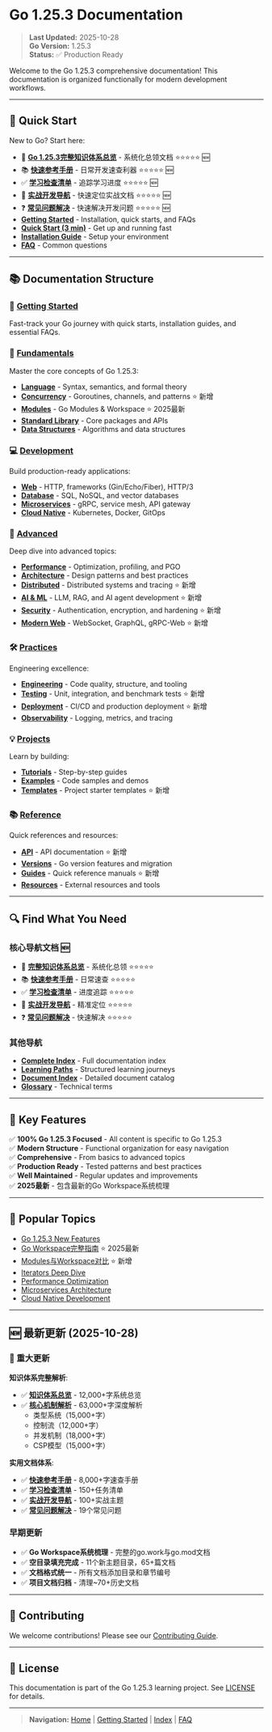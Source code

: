 ﻿# Go 1.25.3 Documentation

> **Last Updated:** 2025-10-28  
> **Go Version:** 1.25.3  
> **Status:** ✅ Production Ready

Welcome to the Go 1.25.3 comprehensive documentation! This documentation is organized functionally for modern development workflows.

---

## 🚀 Quick Start

New to Go? Start here:

- 🎯 **[Go 1.25.3完整知识体系总览](./00-Go-1.25.3完整知识体系总览-2025.md)** - 系统化总领文档 ⭐⭐⭐⭐⭐ 🆕
- 📚 **[快速参考手册](./📚-Go-1.25.3快速参考手册-2025.md)** - 日常开发速查利器 ⭐⭐⭐⭐⭐ 🆕
- ✅ **[学习检查清单](./✅-Go-1.25.3学习检查清单-2025.md)** - 追踪学习进度 ⭐⭐⭐⭐⭐ 🆕
- 🎯 **[实战开发导航](./🎯-Go-1.25.3实战开发导航-2025.md)** - 快速定位实战文档 ⭐⭐⭐⭐⭐ 🆕
- ❓ **[常见问题解决](./❓-Go-1.25.3常见问题解决方案-2025.md)** - 快速解决开发问题 ⭐⭐⭐⭐⭐ 🆕
- **[Getting Started](./getting-started/)** - Installation, quick starts, and FAQs
- **[Quick Start (3 min)](./getting-started/quick-start-3min.md)** - Get up and running fast
- **[Installation Guide](./getting-started/installation.md)** - Setup your environment
- **[FAQ](./getting-started/faq.md)** - Common questions

---

## 📚 Documentation Structure

### 🎯 [Getting Started](./getting-started/)
Fast-track your Go journey with quick starts, installation guides, and essential FAQs.

### 📖 [Fundamentals](./fundamentals/)
Master the core concepts of Go 1.25.3:
- **[Language](./fundamentals/language/)** - Syntax, semantics, and formal theory
- **[Concurrency](./fundamentals/concurrency/)** - Goroutines, channels, and patterns ⭐ 新增
- **[Modules](./fundamentals/language/03-模块管理/)** - Go Modules & Workspace ⭐ 2025最新
- **[Standard Library](./fundamentals/stdlib/)** - Core packages and APIs
- **[Data Structures](./fundamentals/data-structures/)** - Algorithms and data structures

### 💻 [Development](./development/)
Build production-ready applications:
- **[Web](./development/web/)** - HTTP, frameworks (Gin/Echo/Fiber), HTTP/3
- **[Database](./development/database/)** - SQL, NoSQL, and vector databases
- **[Microservices](./development/microservices/)** - gRPC, service mesh, API gateway
- **[Cloud Native](./development/cloud-native/)** - Kubernetes, Docker, GitOps

### 🚀 [Advanced](./advanced/)
Deep dive into advanced topics:
- **[Performance](./advanced/performance/)** - Optimization, profiling, and PGO
- **[Architecture](./advanced/architecture/)** - Design patterns and best practices
- **[Distributed](./advanced/distributed/)** - Distributed systems and tracing ⭐ 新增
- **[AI & ML](./advanced/ai-ml/)** - LLM, RAG, and AI agent development ⭐ 新增
- **[Security](./advanced/security/)** - Authentication, encryption, and hardening ⭐ 新增
- **[Modern Web](./advanced/modern-web/)** - WebSocket, GraphQL, gRPC-Web ⭐ 新增

### 🛠️ [Practices](./practices/)
Engineering excellence:
- **[Engineering](./practices/engineering/)** - Code quality, structure, and tooling
- **[Testing](./practices/testing/)** - Unit, integration, and benchmark tests ⭐ 新增
- **[Deployment](./practices/deployment/)** - CI/CD and production deployment ⭐ 新增
- **[Observability](./practices/observability/)** - Logging, metrics, and tracing

### 💡 [Projects](./projects/)
Learn by building:
- **[Tutorials](./projects/tutorials/)** - Step-by-step guides
- **[Examples](./projects/examples/)** - Code samples and demos
- **[Templates](./projects/templates/)** - Project starter templates ⭐ 新增

### 📚 [Reference](./reference/)
Quick references and resources:
- **[API](./reference/api/)** - API documentation ⭐ 新增
- **[Versions](./reference/versions/)** - Go version features and migration
- **[Guides](./reference/guides/)** - Quick reference manuals ⭐ 新增
- **[Resources](./reference/resources/)** - External resources and tools

---

## 🔍 Find What You Need

### 核心导航文档 🆕

- 🎯 **[完整知识体系总览](./00-Go-1.25.3完整知识体系总览-2025.md)** - 系统化总领 ⭐⭐⭐⭐⭐
- 📚 **[快速参考手册](./📚-Go-1.25.3快速参考手册-2025.md)** - 日常速查 ⭐⭐⭐⭐⭐
- ✅ **[学习检查清单](./✅-Go-1.25.3学习检查清单-2025.md)** - 进度追踪 ⭐⭐⭐⭐⭐
- 🎯 **[实战开发导航](./🎯-Go-1.25.3实战开发导航-2025.md)** - 精准定位 ⭐⭐⭐⭐⭐
- ❓ **[常见问题解决](./❓-Go-1.25.3常见问题解决方案-2025.md)** - 快速解决 ⭐⭐⭐⭐⭐

### 其他导航

- **[Complete Index](./INDEX.md)** - Full documentation index
- **[Learning Paths](./LEARNING_PATHS.md)** - Structured learning journeys
- **[Document Index](./getting-started/document-index.md)** - Detailed document catalog
- **[Glossary](./getting-started/glossary.md)** - Technical terms

---

## 🌟 Key Features

✅ **100% Go 1.25.3 Focused** - All content is specific to Go 1.25.3  
✅ **Modern Structure** - Functional organization for easy navigation  
✅ **Comprehensive** - From basics to advanced topics  
✅ **Production Ready** - Tested patterns and best practices  
✅ **Well Maintained** - Regular updates and improvements  
✅ **2025最新** - 包含最新的Go Workspace系统梳理

---

## 📖 Popular Topics

- [Go 1.25.3 New Features](./reference/versions/05-Go-1.25特性/)
- [Go Workspace完整指南](./fundamentals/language/03-模块管理/07-Go-Workspace完整指南-Go1.25.3.md) ⭐ 2025最新
- [Modules与Workspace对比](./fundamentals/language/03-模块管理/08-Go-Modules与Workspace完整对比-2025.md) ⭐ 新增
- [Iterators Deep Dive](./reference/versions/03-Go-1.23特性/01-迭代器详解.md)
- [Performance Optimization](./advanced/performance/)
- [Microservices Architecture](./development/microservices/)
- [Cloud Native Development](./development/cloud-native/)

---

## 🆕 最新更新 (2025-10-28)

### 🎉 重大更新

**知识体系完整解析**:
- ✅ **[知识体系总览](./00-Go-1.25.3完整知识体系总览-2025.md)** - 12,000+字系统总览
- ✅ **[核心机制解析](./fundamentals/language/00-Go-1.25.3核心机制完整解析/)** - 63,000+字深度解析
  - 类型系统（15,000+字）
  - 控制流（12,000+字）
  - 并发机制（18,000+字）
  - CSP模型（15,000+字）

**实用文档体系**:
- ✅ **[快速参考手册](./📚-Go-1.25.3快速参考手册-2025.md)** - 8,000+字速查手册
- ✅ **[学习检查清单](./✅-Go-1.25.3学习检查清单-2025.md)** - 150+任务清单
- ✅ **[实战开发导航](./🎯-Go-1.25.3实战开发导航-2025.md)** - 100+实战主题
- ✅ **[常见问题解决](./❓-Go-1.25.3常见问题解决方案-2025.md)** - 19个常见问题

### 早期更新

- ✅ **Go Workspace系统梳理** - 完整的go.work与go.mod文档
- ✅ **空目录填充完成** - 11个新主题目录，65+篇文档
- ✅ **文档格式统一** - 所有文档添加目录和章节编号
- ✅ **项目文档归档** - 清理~70+历史文档

---

## 🤝 Contributing

We welcome contributions! Please see our [Contributing Guide](../CONTRIBUTING.md).

---

## 📝 License

This documentation is part of the Go 1.25.3 learning project. See [LICENSE](../LICENSE) for details.

---

> **Navigation:** [Home](./) | [Getting Started](./getting-started/) | [Index](./INDEX.md) | [FAQ](./getting-started/faq.md)
